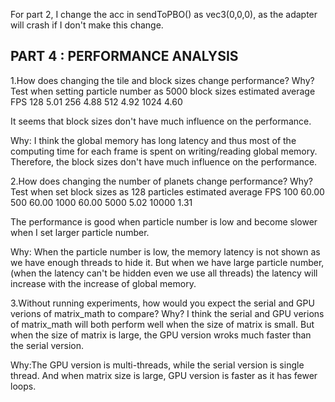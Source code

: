 For part 2, I change the acc in sendToPBO() as vec3(0,0,0), as the adapter will crash if I don't make this change.

## PART 4 : PERFORMANCE ANALYSIS
1.How does changing the tile and block sizes change performance? Why?
Test when setting particle number as 5000
block sizes  estimated average FPS
  128              5.01
  256              4.88
  512              4.92
  1024             4.60

It seems that block sizes don't have much influence on the performance. 

Why: I think the global memory has long latency and thus most of the computing time for each frame is spent on writing/reading global memory. Therefore,
the block sizes don't have much influence on the performance. 
  

2.How does changing the number of planets change performance? Why?
Test when set block sizes as 128
particles  estimated average FPS
  100              60.00
  500              60.00
  1000             60.00
  5000              5.02
  10000             1.31

The performance is good when particle number is low and become slower when I set larger particle number. 

Why: When the particle number is low, the memory latency is not shown as we have enough threads to hide it. But when we have large particle number,
(when the latency can't be hidden even we use all threads) the latency will increase with the increase of global memory.

3.Without running experiments, how would you expect the serial and GPU verions of matrix_math to compare? Why?
I think the serial and GPU verions of matrix_math will both perform well when the size of matrix is small. But when the size of matrix is large, the GPU version 
wroks much faster than the serial version.

Why:The GPU version is multi-threads, while the serial version is single thread. And when matrix size is large, GPU version is faster as it has fewer loops.

